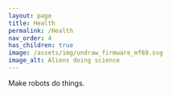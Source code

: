 ```yaml
---
layout: page
title: Health
permalink: /Health
nav_order: 4
has_children: true
image: /assets/img/undraw_firmware_mf69.svg
image_alt: Aliens doing science
---
```


Make robots do things.